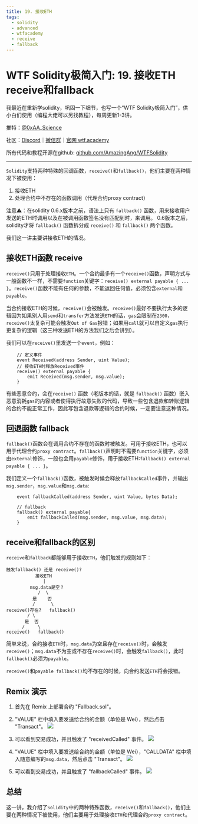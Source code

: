 ```yaml
---
title: 19. 接收ETH
tags:
  - solidity
  - advanced
  - wtfacademy
  - receive
  - fallback
---
```


# WTF Solidity极简入门: 19. 接收ETH receive和fallback

我最近在重新学solidity，巩固一下细节，也写一个“WTF Solidity极简入门”，供小白们使用（编程大佬可以另找教程），每周更新1-3讲。

推特：[@0xAA_Science](https://twitter.com/0xAA_Science)

社区：[Discord](https://discord.wtf.academy)｜[微信群](https://docs.google.com/forms/d/e/1FAIpQLSe4KGT8Sh6sJ7hedQRuIYirOoZK_85miz3dw7vA1-YjodgJ-A/viewform?usp=sf_link)｜[官网 wtf.academy](https://wtf.academy)

所有代码和教程开源在github: [github.com/AmazingAng/WTFSolidity](https://github.com/AmazingAng/WTFSolidity)

-----

`Solidity`支持两种特殊的回调函数，`receive()`和`fallback()`，他们主要在两种情况下被使用：
1. 接收ETH
2. 处理合约中不存在的函数调用（代理合约proxy contract）

注意⚠️：在solidity 0.6.x版本之前，语法上只有 `fallback()` 函数，用来接收用户发送的ETH时调用以及在被调用函数签名没有匹配到时，来调用。
0.6版本之后，solidity才将 `fallback()` 函数拆分成 `receive()` 和 `fallback()` 两个函数。

我们这一讲主要讲接收ETH的情况。

## 接收ETH函数 receive
`receive()`只用于处理接收`ETH`。一个合约最多有一个`receive()`函数，声明方式与一般函数不一样，不需要`function`关键字：`receive() external payable { ... }`。`receive()`函数不能有任何的参数，不能返回任何值，必须包含`external`和`payable`。

当合约接收ETH的时候，`receive()`会被触发。`receive()`最好不要执行太多的逻辑因为如果别人用`send`和`transfer`方法发送`ETH`的话，`gas`会限制在`2300`，`receive()`太复杂可能会触发`Out of Gas`报错；如果用`call`就可以自定义`gas`执行更复杂的逻辑（这三种发送ETH的方法我们之后会讲到）。

我们可以在`receive()`里发送一个`event`，例如：
```solidity
    // 定义事件
    event Received(address Sender, uint Value);
    // 接收ETH时释放Received事件
    receive() external payable {
        emit Received(msg.sender, msg.value);
    }
```

有些恶意合约，会在`receive()` 函数（老版本的话，就是 `fallback()` 函数）嵌入恶意消耗`gas`的内容或者使得执行故意失败的代码，导致一些包含退款和转账逻辑的合约不能正常工作，因此写包含退款等逻辑的合约时候，一定要注意这种情况。

## 回退函数 fallback
`fallback()`函数会在调用合约不存在的函数时被触发。可用于接收ETH，也可以用于代理合约`proxy contract`。`fallback()`声明时不需要`function`关键字，必须由`external`修饰，一般也会用`payable`修饰，用于接收ETH:`fallback() external payable { ... }`。

我们定义一个`fallback()`函数，被触发时候会释放`fallbackCalled`事件，并输出`msg.sender`，`msg.value`和`msg.data`:

```solidity
    event fallbackCalled(address Sender, uint Value, bytes Data);

    // fallback
    fallback() external payable{
        emit fallbackCalled(msg.sender, msg.value, msg.data);
    }
```

## receive和fallback的区别
`receive`和`fallback`都能够用于接收`ETH`，他们触发的规则如下：
```
触发fallback() 还是 receive()?
           接收ETH
              |
         msg.data是空？
            /  \
          是    否
          /      \
receive()存在?   fallback()
        / \
       是  否
      /     \
receive()   fallback()
```
简单来说，合约接收`ETH`时，`msg.data`为空且存在`receive()`时，会触发`receive()`；`msg.data`不为空或不存在`receive()`时，会触发`fallback()`，此时`fallback()`必须为`payable`。

`receive()`和`payable fallback()`均不存在的时候，向合约发送`ETH`将会报错。


## Remix 演示
1. 首先在 Remix 上部署合约 "Fallback.sol"。
2. "VALUE" 栏中填入要发送给合约的金额（单位是 Wei），然后点击 "Transact"。
    ![](img/19-1.jpg)

3. 可以看到交易成功，并且触发了 "receivedCalled" 事件。
    ![](img/19-2.jpg)

4. "VALUE" 栏中填入要发送给合约的金额（单位是 Wei），"CALLDATA" 栏中填入随意编写的`msg.data`，然后点击 "Transact"。
    ![](img/19-3.jpg)
    
5. 可以看到交易成功，并且触发了 "fallbackCalled" 事件。
    ![](img/19-4.jpg)


## 总结
这一讲，我介绍了`Solidity`中的两种特殊函数，`receive()`和`fallback()`，他们主要在两种情况下被使用，他们主要用于处理接收`ETH`和代理合约`proxy contract`。

